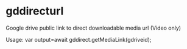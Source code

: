 # gddirecturl
Google drive public link to direct downloadable media url (Video only)

Usage:
var output=await gddirect.getMediaLink(gdriveid);

